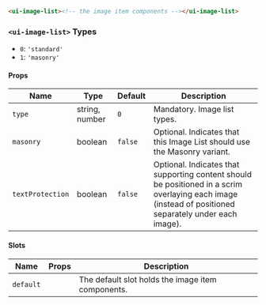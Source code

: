```html
<ui-image-list><!-- the image item components --></ui-image-list>
```

### `<ui-image-list>` Types

- `0`: `'standard'`
- `1`: `'masonry'`

#### Props

| Name             | Type           | Default | Description                                                                                                                                            |
| ---------------- | -------------- | ------- | ------------------------------------------------------------------------------------------------------------------------------------------------------ |
| `type`           | string, number | `0`     | Mandatory. Image list types.                                                                                                                           |
| `masonry`        | boolean        | `false` | Optional. Indicates that this Image List should use the Masonry variant.                                                                               |
| `textProtection` | boolean        | `false` | Optional. Indicates that supporting content should be positioned in a scrim overlaying each image (instead of positioned separately under each image). |

#### Slots

| Name      | Props | Description                                       |
| --------- | ----- | ------------------------------------------------- |
| `default` |       | The default slot holds the image item components. |
